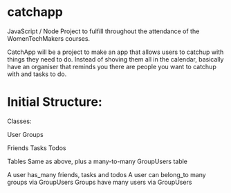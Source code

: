 # catchapp
JavaScript / Node Project to fulfill throughout the attendance of the WomenTechMakers courses. 

CatchApp will be a project to make an app that allows users to catchup with things they need to do. Instead of shoving them all in the calendar, basically have an organiser that reminds you there are people you want to catchup with and tasks to do.

# Initial Structure:

Classes:

User
Groups

Friends
Tasks
Todos

Tables
Same as above, plus a many-to-many GroupUsers table


A user has_many friends, tasks and todos
A user can belong_to many groups via GroupUsers
Groups have many users via GroupUsers